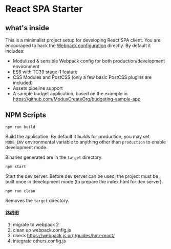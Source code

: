 
React SPA Starter
=================

## what's inside

This is a minimalist project setup for developing React SPA client. You are encouraged to hack the [Webpack configuration](./build-config) directly. By default it includes:

- Modulized & sensible Webpack config for both production/development environment
- ES6 with TC39 stage-1 feature
- CSS Modules and PostCSS (only a few basic PostCSS plugins are included)
- Assets pipeline support
- A sample budget application, based on the example in https://github.com/ModusCreateOrg/budgeting-sample-app

## NPM Scripts

```
npm run build
```

Build the application. By default it builds for production, you may set `NODE_ENV` environmental variable to anything other than `production` to enable development mode.

Binaries generated are in the `target` directory.

```
npm start
```

Start the dev server. Before dev server can be used, the project must be built once in development mode (to prepare the index.html for dev server).

```
npm run clean
```

Removes the `target` directory.



#### 路线图

1. migrate to webpack 2
2. clean up webpack.config.js
3. check https://webpack.js.org/guides/hmr-react/
4. integrate others.config.js
